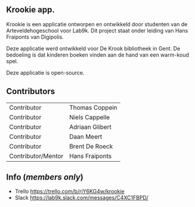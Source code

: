 ## Krookie app. 

Krookie is een applicatie ontworpen en ontwikkeld door studenten van de Arteveldehogeschool voor Lab9k. 
Dit project staat onder leiding van Hans Fraiponts van Digipolis.

Deze applicatie werd ontwikkeld voor De Krook bibliotheek in Gent.
De bedoeling is dat kinderen boeken vinden aan de hand van een warm-koud spel.

Deze applicatie is open-source.

## Contributors

|                   |               |   
|----               |----           |
|Contributor        |Thomas Coppein |
|Contributor        |Niels Cappelle |
|Contributor        |Adriaan Glibert|
|Contributor        |Daan Meert     |
|Contributor        |Brent De Roeck |
|Contributor/Mentor |Hans Fraiponts |

## Info (*members only*)

* Trello https://trello.com/b/rjY6KG4w/krookie
* Slack https://lab9k.slack.com/messages/C4XC1FBPD/